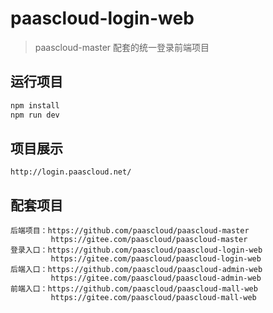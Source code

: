 # paascloud-login-web

> paascloud-master 配套的统一登录前端项目

## 运行项目

``` bash
npm install
npm run dev
```

## 项目展示

```
http://login.paascloud.net/
```

## 配套项目

```
后端项目：https://github.com/paascloud/paascloud-master 
         https://gitee.com/paascloud/paascloud-master
登录入口：https://github.com/paascloud/paascloud-login-web
         https://gitee.com/paascloud/paascloud-login-web
后端入口：https://github.com/paascloud/paascloud-admin-web
         https://gitee.com/paascloud/paascloud-admin-web
前端入口：https://github.com/paascloud/paascloud-mall-web
         https://gitee.com/paascloud/paascloud-mall-web
```
